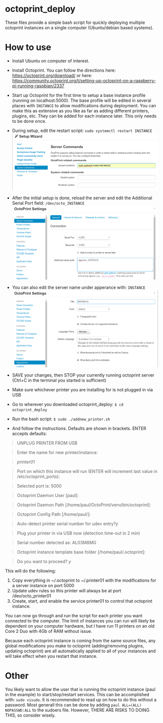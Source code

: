 # octoprint_deploy
These files provide a simple bash script for quickly deploying multiple octoprint instances on a single computer (Ubuntu/debian based systems).

# How to use
* Install Ubuntu on computer of interest.
* Install Octoprint. You can follow the directions here: https://octoprint.org/download/
or here: https://community.octoprint.org/t/setting-up-octoprint-on-a-raspberry-pi-running-raspbian/2337

* Start up Octoprint for the first time to setup a base instance profile (running on localhost:5000). The base profile will be edited in several places with `INSTANCE` to allow modifications during deployment. You can make this as extensive as you like as far as adding different printers, plugins, etc. They can be added for each instance later. This only needs to be done once.
* During setup, edit the restart script: `sudo systemctl restart INSTANCE`
![alt text](/deploy_01.png)
* After the initial setup is done, reload the server and edit the Additional Serial Port field: `/dev/octo_INSTANCE`
![alt text](/deploy_02.png)
* You can also edit the server name under apperance with: `INSTANCE`
![alt text](/deploy_03.png)

* SAVE your changes, then STOP your currently running octoprint server (Ctrl+C in the terminal you started is sufficient)
* Make sure whichever printer you are installing for is not plugged in via USB
* Go to wherever you downloaded octoprint_deploy: `$ cd octoprint_deploy`
* Run the bash script: `$ sudo ./addnew_printer.sh`
* And follow the instructions. Defaults are shown in brackets. ENTER accepts defaults:

>UNPLUG PRINTER FROM USB

>Enter the name for new printer/instance:

>*printer01*

>Port on which this instance will run (ENTER will increment last value in /etc/octoprint_ports):

>Selected port is: 5000

>Octoprint Daemon User [paul]:


>Octoprint Daemon Path [/home/paul/OctoPrint/venv/bin/octoprint]:


>Octoprint Config Path [/home/paul/]:

>Auto-detect printer serial number for udev entry?*y*

>Plug your printer in via USB now (detection time-out in 2 min)

>Serial number detected as: AL03M8MG

>Octoprint instance template base folder [/home/paul/.octoprint]:

>Do you want to proceed? *y*

This will do the following:

1. Copy everything in ~/.octoprint to ~/.printer01 with the modifications for a server instance on port 5000
2. Update udev rules so this printer will always be at port /dev/octo_printer01
3. Create, start, and enable the service printer01 to control that octoprint instance.

You can now go through and run the script for each printer you want connected to the computer. The limit of instances you can run will likely be dependent on your computer hardware, but I have run 11 printers on an old Core 2 Duo with 4Gb of RAM without issue.

Because each octoprint instance is coming from the same source files, any global modifications you make to octoprint (adding/removing plugins, updating octoprint) are all automatically applied to all of your instances and will take effect when you restart that instance.

# Other
You likely want to allow the user that is running the octoprint instance (paul in the example) to start/stop/restart services. This can be accomplished with: `sudo visudo`. It is recommended to read up on how to do this without a password. Most generall this can be done by adding `paul ALL=(ALL) NOPASSWD:ALL` to the sudoers file. However, THERE ARE RISKS TO DOING THIS, so consider wisely.

